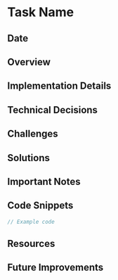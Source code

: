 # Task Name

## Date
<!-- Format: YYYY-MM-DD -->

## Overview
<!-- Brief description of the task -->

## Implementation Details
<!-- Step-by-step explanation of how the task was accomplished -->

## Technical Decisions
<!-- Explanation of design choices and technical decisions made -->

## Challenges
<!-- Difficulties encountered during implementation -->

## Solutions
<!-- How challenges were addressed -->

## Important Notes
<!-- Key takeaways and things to remember -->

## Code Snippets
<!-- Important code snippets with explanations -->
```typescript
// Example code
```

## Resources
<!-- Links to documentation, articles, or other resources used -->

## Future Improvements
<!-- Ideas for future enhancements related to this task --> 